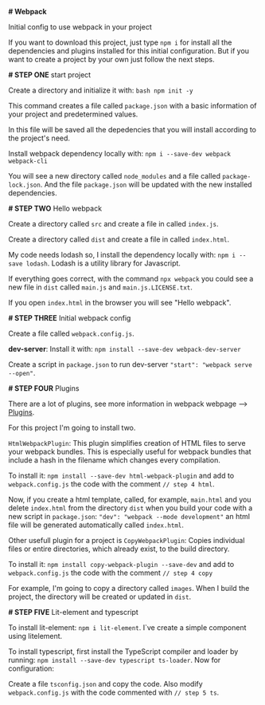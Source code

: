 **# Webpack**

Initial config to use webpack in your project


If you want to download this project, just type ``npm i`` for install all the dependencies and plugins installed for this initial configuration. But if you want to create a project by your own just follow the next steps.



**# STEP ONE** start project

Create a directory and initialize it with: ``bash npm init -y``

This command creates a file called `package.json` with a basic information of your project and predetermined values.

In this file will be saved all the depedencies that you will install according to the project's need.

Install webpack dependency locally with:  ``npm i --save-dev webpack webpack-cli``

You will see a new directory called `node_modules` and a file called `package-lock.json`. And the file `package.json` will be updated with the new installed dependencies.



**# STEP TWO** Hello webpack

Create a directory called `src` and create a file in called `index.js`.

Create a directory called `dist` and create a file in called `index.html`.

My code needs lodash so, I install the dependency locally with: ``npm i --save lodash``.
Lodash is a utility library for Javascript.

If everything goes correct, with the command ``npx webpack`` you could see a new file in 
`dist` called `main.js` and `main.js.LICENSE.txt`.

If you open `index.html` in the browser you will see "Hello webpack".



**# STEP THREE** Initial webpack config

Create a file called `webpack.config.js`.

**dev-server**:  Install it with: ``npm install --save-dev webpack-dev-server``

Create a script in `package.json` to run dev-server ``"start": "webpack serve --open"``.




**# STEP FOUR** Plugins

There are a lot of plugins, see more information in webpack webpage --> [Plugins](https://webpack.js.org/plugins/).

For this project I'm going to install two. 

`HtmlWebpackPlugin`: This plugin simplifies creation of HTML files to serve your webpack bundles. This is especially useful for webpack bundles that include a hash in the filename which changes every compilation.  

To install it: 	``npm install --save-dev html-webpack-plugin`` and add to `webpack.config.js` the code with the comment `// step 4 html`.

Now, if you create a html template, called, for example, `main.html` and you delete `index.html` from the directory `dist` when you build your code with a new script in `package.json`: ``"dev": "webpack --mode development"`` an html file will be generated automatically called `index.html`.

Other usefull plugin for a project is `CopyWebpackPlugin`: Copies individual files or entire directories, which already exist, to the build directory.

To install it: ``npm install copy-webpack-plugin --save-dev`` and add to `webpack.config.js` the code with the comment `// step 4 copy` 

For example, I'm going to copy a directory called `images`. When I build the project, the directory will be created or updated in `dist`.



**# STEP FIVE** Lit-element and typescript

To install lit-element: ``npm i lit-element``. 
I`ve create a simple component using litelement.

To install typescript, first install the TypeScript compiler and loader by running: ``npm install --save-dev typescript ts-loader``.
Now for configuration:

Create a file `tsconfig.json` and  copy the code.
Also modify `webpack.config.js` with the code  commented with `// step 5 ts`.
